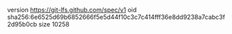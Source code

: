 version https://git-lfs.github.com/spec/v1
oid sha256:6e6525d69b6852666f5e5d44f10c3c7c414fff36e8dd9238a7cabc3f2d95b0cb
size 10258
